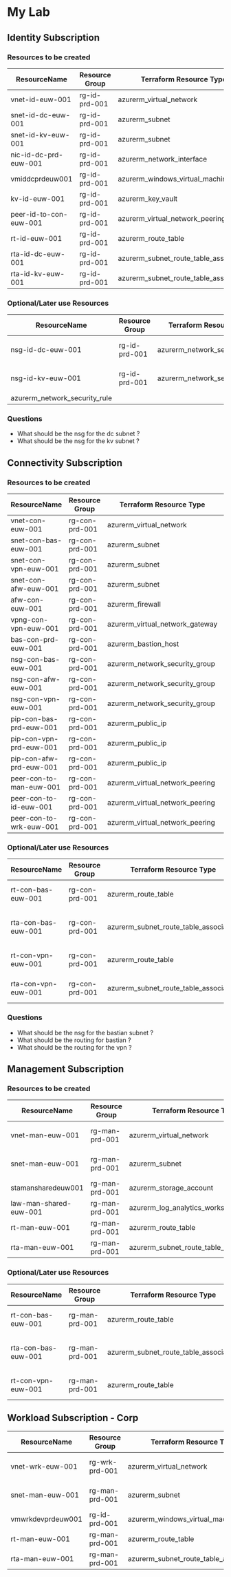 # My Lab

## Identity Subscription



### Resources to be created

| ResourceName            | Resource Group | Terraform Resource Type                | Location | Purpose                     |
| ----------------------- | -------------- | -------------------------------------- | -------- | --------------------------- |
| vnet-id-euw-001         | rg-id-prd-001  | azurerm_virtual_network                | weu      | identity vnet (10.0.0.0/16) |
| snet-id-dc-euw-001      | rg-id-prd-001  | azurerm_subnet                         | weu      | dc subnet (10.0.1.0/27)     |
| snet-id-kv-euw-001      | rg-id-prd-001  | azurerm_subnet                         | weu      | kv subnet (10.0.1.32/27)    |
| nic-id-dc-prd-euw-001   | rg-id-prd-001  | azurerm_network_interface              | weu      | nic for vm1 (dc)            |
| vmiddcprdeuw001         | rg-id-prd-001  | azurerm_windows_virtual_machine        | weu      | dc vm (dc)                  |
| kv-id-euw-001           | rg-id-prd-001  | azurerm_key_vault                      | weu      | keyvault for identity       |
| peer-id-to-con-euw-001  | rg-id-prd-001  | azurerm_virtual_network_peering        | weu      | peering to connectivity     |
| rt-id-euw-001           | rg-id-prd-001  | azurerm_route_table                    | weu      | main routing for identity   |
| rta-id-dc-euw-001       | rg-id-prd-001  | azurerm_subnet_route_table_association | weu      | route assoc for dc          |
| rta-id-kv-euw-001       | rg-id-prd-001  | azurerm_subnet_route_table_association | weu      | route assoc for kv          |

### Optional/Later use Resources
| ResourceName            | Resource Group | Terraform Resource Type                | Location | Purpose                     |
| ----------------------- | -------------- | -------------------------------------- | -------- | --------------------------- |
| nsg-id-dc-euw-001       | rg-id-prd-001  | azurerm_network_security_group         | weu      | nsg for dc subnet           |
| nsg-id-kv-euw-001       | rg-id-prd-001  | azurerm_network_security_group         | weu      | nsg for kv subnet           |
| azurerm_network_security_rule

### Questions
- What should be the nsg for the dc subnet ?
- What should be the nsg for the kv subnet ?

## Connectivity Subscription

### Resources to be created

| ResourceName            | Resource Group | Terraform Resource Type               | Location | Purpose                       |
| ----------------------- | -------------- | --------------------------------------| -------- | ----------------------------- |
| vnet-con-euw-001        | rg-con-prd-001 | azurerm_virtual_network               | weu      | conn vnet (10.1.0.0/16)       |
| snet-con-bas-euw-001    | rg-con-prd-001 | azurerm_subnet                        | weu      | bastian subnet (10.1.0.0/27) |
| snet-con-vpn-euw-001    | rg-con-prd-001 | azurerm_subnet                        | weu      | vpn subnet (10.1.0.32/27)      |
| snet-con-afw-euw-001    | rg-con-prd-001 | azurerm_subnet                        | weu      | afw subnet (10.1.0.64/27)     |
| afw-con-euw-001         | rg-con-prd-001 | azurerm_firewall                      | weu      | azure firewall                |
| vpng-con-vpn-euw-001    | rg-con-prd-001 | azurerm_virtual_network_gateway       | weu      | vpn gateway                   |
| bas-con-prd-euw-001     | rg-con-prd-001 | azurerm_bastion_host                  | weu      | bastion                       |
| nsg-con-bas-euw-001     | rg-con-prd-001 | azurerm_network_security_group        | weu      | nsg for bastian subnet        |
| nsg-con-afw-euw-001     | rg-con-prd-001 | azurerm_network_security_group        | weu      | nsg for firwall subnet        |
| nsg-con-vpn-euw-001     | rg-con-prd-001 | azurerm_network_security_group        | weu      | nsg for vpn subnet            |
| pip-con-bas-prd-euw-001 | rg-con-prd-001 | azurerm_public_ip                     | weu      | public ip for bastian         |
| pip-con-vpn-prd-euw-001 | rg-con-prd-001 | azurerm_public_ip                     | weu      | public ip for vpn             |
| pip-con-afw-prd-euw-001 | rg-con-prd-001 | azurerm_public_ip                     | weu      | public ip for afw             |
| peer-con-to-man-euw-001 | rg-con-prd-001 | azurerm_virtual_network_peering       | weu      | peering to management         |
| peer-con-to-id-euw-001  | rg-con-prd-001 | azurerm_virtual_network_peering       | weu      | peering to identity           |
| peer-con-to-wrk-euw-001 | rg-con-prd-001 | azurerm_virtual_network_peering       | weu      | peering to workoload          |


### Optional/Later use Resources

| ResourceName            | Resource Group | Terraform Resource Type                           | Location | Purpose                        |
| ----------------------- | -------------- | ------------------------------------------------- | -------- | ------------------------------ |
| rt-con-bas-euw-001      | rg-con-prd-001  | azurerm_route_table                               | weu      | routing for bastian           |
| rta-con-bas-euw-001     | rg-con-prd-001  | azurerm_subnet_route_table_association            | weu      | route assoc for bastian       |
| rt-con-vpn-euw-001      | rg-con-prd-001  | azurerm_route_table                               | weu      | main routing fo vpn           |
| rta-con-vpn-euw-001     | rg-con-prd-001  | azurerm_subnet_route_table_association            | weu      | route assoc for vpn           |


### Questions
- What should be the nsg for the bastian subnet ?
- What should be the routing for bastian ? 
- What should be the routing for the vpn ? 

## Management Subscription
### Resources to be created

| ResourceName              | Resource Group  | Terraform Resource Type                           | Location | Purpose                          |
| ------------------------- | --------------- | ------------------------------------------------- | -------- | -------------------------------- |
| vnet-man-euw-001          | rg-man-prd-001  | azurerm_virtual_network                           | weu      | management vnet (10.2.0.0/16)    |
| snet-man-euw-001          | rg-man-prd-001  | azurerm_subnet                                    | weu      | management subnet (10.2.1.0/27)  |
| stamansharedeuw001    | rg-man-prd-001  | azurerm_storage_account                           | weu      | storage account                  |
| law-man-shared-euw-001    | rg-man-prd-001  | azurerm_log_analytics_workspace                   | weu      | log analytics workspace          |
| rt-man-euw-001            | rg-man-prd-001  | azurerm_route_table                               | weu      | main routing for identity        |
| rta-man-euw-001           | rg-man-prd-001  | azurerm_subnet_route_table_association            | weu      | route assoc for dc               |

### Optional/Later use Resources

| ResourceName            | Resource Group  | Terraform Resource Type                           | Location | Purpose                        |
| ----------------------- | --------------- | ------------------------------------------------- | -------- | ------------------------------ |
| rt-con-bas-euw-001      | rg-man-prd-001  | azurerm_route_table                               | weu      | routing for bastian            |
| rta-con-bas-euw-001     | rg-man-prd-001  | azurerm_subnet_route_table_association            | weu      | route assoc for bastian        |
| rt-con-vpn-euw-001      | rg-man-prd-001  | azurerm_route_table                               | weu      | main routing fo vpn            |

## Workload Subscription - Corp

| ResourceName              | Resource Group  | Terraform Resource Type                           | Location | Purpose                          |
| ------------------------- | --------------- | ------------------------------------------------- | -------- | -------------------------------- |
| vnet-wrk-euw-001          | rg-wrk-prd-001  | azurerm_virtual_network                           | weu      | management vnet (10.3.0.0/16)    |
| snet-man-euw-001          | rg-man-prd-001  | azurerm_subnet                                    | weu      | management subnet (10.3.1.0/27)  |
| vmwrkdevprdeuw001         | rg-id-prd-001   | azurerm_windows_virtual_machine                    | weu      | dc vm (dc)                  |
| rt-man-euw-001            | rg-man-prd-001  | azurerm_route_table                               | weu      | main routing for identity        |
| rta-man-euw-001           | rg-man-prd-001  | azurerm_subnet_route_table_association            | weu      | route assoc for dc               |